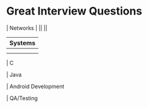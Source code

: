 # Great Interview Questions

| Networks      |
||
||

| Systems |
| -- |
||
||

| C

| Java

| Android Development

| QA/Testing
